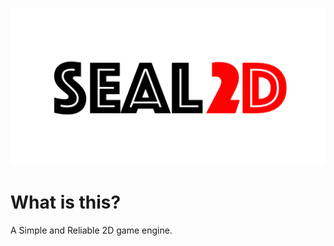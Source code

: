 ![logo](https://github.com/tangyiyang/seal2d/blob/master/logo.png?raw=true)



# What is this?
A Simple and Reliable 2D game engine.
